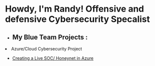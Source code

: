 <h1>Howdy, I'm Randy! Offensive and defensive Cybersecurity Specalist <br/></a></h1>

- <h2> My Blue Team Projects :</h2>
 <li>Azure/Cloud Cybersecurity Project</li>
 
- [Creating a Live SOC/ Honeynet in Azure](https://github.com/RandyGeorgeRKG/-Blue-Cloud-Soc)





